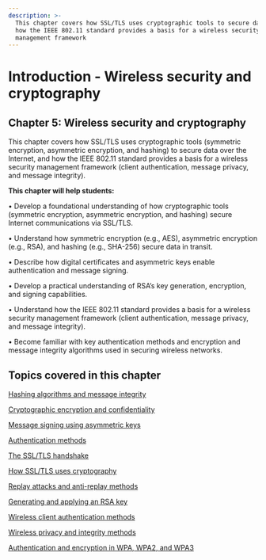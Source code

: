 ```yaml
---
description: >-
  This chapter covers how SSL/TLS uses cryptographic tools to secure data, and
  how the IEEE 802.11 standard provides a basis for a wireless security
  management framework
---
```


# Introduction - Wireless security and cryptography

## Chapter 5: Wireless security and cryptography

This chapter covers how SSL/TLS uses cryptographic tools (symmetric encryption, asymmetric encryption, and hashing) to secure data over the Internet, and how the IEEE 802.11 standard provides a basis for a wireless security management framework (client authentication, message privacy, and message integrity).

**This chapter will help students:**

• Develop a foundational understanding of how cryptographic tools (symmetric encryption, asymmetric encryption, and hashing) secure Internet communications via SSL/TLS.

• Understand how symmetric encryption (e.g., AES), asymmetric encryption (e.g., RSA), and hashing (e.g., SHA-256) secure data in transit.

• Describe how digital certificates and asymmetric keys enable authentication and message signing.

• Develop a practical understanding of RSA’s key generation, encryption, and signing capabilities.

• Understand how the IEEE 802.11 standard provides a basis for a wireless security management framework (client authentication, message privacy, and message integrity).

• Become familiar with key authentication methods and encryption and message integrity algorithms used in securing wireless networks.

## Topics covered in this chapter

[Hashing algorithms and message integrity](hashing-algorithms-and-message-integrity/)

[Cryptographic encryption and confidentiality](cryptographic-encryption-and-confidentiality.md)

[Message signing using asymmetric keys](message-signing-using-asymmetric-keys.md)

[Authentication methods](authentication-methods.md)

[The SSL/TLS handshake](the-ssl-tls-handshake/)

[How SSL/TLS uses cryptography](how-ssl-tls-uses-cryptography.md)

[Replay attacks and anti-replay methods](replay-attacks-and-anti-replay-methods.md)

[Generating and applying an RSA key](generating-and-applying-an-rsa-key.md)

[Wireless client authentication methods](wireless-client-authentication-methods/)

[Wireless privacy and integrity methods](wireless-privacy-and-integrity-methods.md)

[Authentication and encryption in WPA, WPA2, and WPA3](authentication-and-encryption-in-wpa-wpa2-and-wpa3.md)
